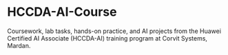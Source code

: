 # HCCDA-AI-Course
Coursework, lab tasks, hands-on practice, and AI projects from the Huawei Certified AI Associate (HCCDA-AI) training program at Corvit Systems, Mardan.
